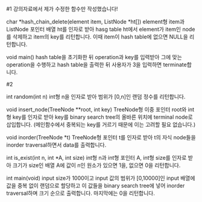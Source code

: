 #1
강의자료에서 제가 수정한 함수만 작성했습니다!

char *hash_chain_delete(element item, ListNode *ht[])
element형 item과 ListNode 포인터 배열 ht를 인자로 받아
hasg table ht에서 element가 item인 node를 삭제하고 item의 key를 리턴합니다.
이때 item이 hash table에 없으면 NULL을 리턴합니다.

void main()
hash table을 초기화한 뒤 operation과 key를 입력받아
그에 맞는 operation을 수행하고 hash table을 출력한 뒤
사용자가 3을 입력하면 terminate합니다.


#2

int random(int n)
int형 n을 인자로 받아 범위가 [0,n]인 랜덤 정수를 리턴합니다.

void insert_node(TreeNode **root, int key)
TreeNode형 이중 포인터 root와 int형 key를 인자로 받아
key를 binary search tree의 올바른 위치에 terminal node로 삽입합니다.
(메인함수에서 중복되는 key를 거르기 때문에 이는 고려할 필요 없습니다.)

void inorder(TreeNode *t)
TreeNode형 포인터 t를 인자로 받아 t의 자식 node들을 inorder traversal하면서 
data를 출력합니다.

int is_exist(int n, int *A, int size)
int형 n과 int형 포인터 A, int형 size를 인자로 받아 
크기가 size인 배열 A에 값이 n인 원소가 있으면 1을, 없으면 0을 리턴합니다.

int main(void)
input size가 1000이고 input 값의 범위가 [0,10000]인 input 배열에 
값을 중복 없이 랜덤으로 할당하고 이 값들을
binary search tree에 넣어 inorder traversal하며 크기 순으로 출력합니다.
마지막에는 0을 리턴합니다.

